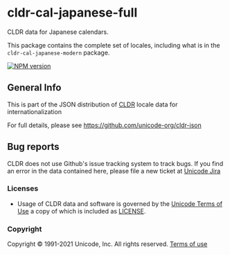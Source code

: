 # cldr-cal-japanese-full

CLDR data for Japanese calendars.

This package contains the complete set of locales, including what is in the `cldr-cal-japanese-modern` package.


[![NPM version](https://img.shields.io/npm/v/cldr-cal-japanese-full.svg?style=flat)](https://www.npmjs.org/package/cldr-cal-japanese-full)

## General Info

This is part of the JSON distribution of [CLDR](http://cldr.unicode.org/)
locale data for internationalization

For full details, please see <https://github.com/unicode-org/cldr-json>

## Bug reports

CLDR does not use Github's issue tracking system to track bugs.  If you find an error in
the data contained here, please file a new ticket at [Unicode Jira](https://unicode-org.atlassian.net/projects/CLDR/issues)

### Licenses

- Usage of CLDR data and software is governed by the [Unicode Terms of Use](http://www.unicode.org/copyright.html)
a copy of which is included as [LICENSE](./LICENSE).

### Copyright

Copyright &copy; 1991-2021 Unicode, Inc.
All rights reserved.
[Terms of use](http://www.unicode.org/copyright.html)
